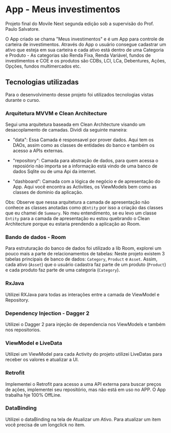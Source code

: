 # App - Meus investimentos

Projeto final do Movile Next segunda edição sob a supervisão do Prof. Paulo Salvatore.

O App criado se chama "Meus investimentos" e é um App para controle de carteira de investimentos. Através do App o usuário consegue cadastrar um ativo que esteja em sua carteira e cada ativo está dentro de uma Categoria e Produto - As categorias são Renda Fixa, Renda Variável, fundos de investimentos e COE e os produtos são CDBs, LCI, LCa, Debentures, Ações, Opções, fundos multimercados etc.


## Tecnologias utilizadas

Para o desenvolvimento desse projeto foi utilizados tecnologias vistas durante o curso. 


### Arquitetura MVVM e Clean Architecture

Segui uma arquitetura baseada em Clean Architecture visando um desacoplamento de camadas. Dividi da seguinte maneira: 

* "data": Essa Camada é responsavel por prover dados. Aqui tem os DAOs, assim como as classes de entidades do banco e também os acesso a APIs externas.

* "repository": Camada para abstração de dados, para quem acessa o reposiório não importa se a informação está vindo de uma banco de dados Sqlite ou de uma Api da internet.

* "dashboard": Camada com a lógica de negócio e de apresentação do App. Aqui você encontra as Activities, os ViewModels bem como as classes de dominio da aplicação.


Obs: Observe que nessa arquitetura a camada de apresentação não conhece as classes anotadas como `@Entity` por isso a criação das classes que eu chamei de `Summary`. No meu entendimento, se eu levo um classe `Entity` para a camada de apresentação eu estou quebrando o Clean Architecture porque eu estaria prendendo a aplicação ao Room. 

### Bando de dados - Room 

Para estruturação do banco de dados foi utilizado a lib Room, explorei um pouco mais a parte de relacionamentos de tabelas: Neste projeto existem 3 tabelas principais de banco de dados: `Category`, `Product` e `Asset`. Assim, cada ativo (`Asset`) que o usuário cadastra faz parte de um produto (`Product`) e cada produto faz parte de uma categoria (`Category`).


### RxJava 

Utilizei RXJava para todas as interações entre a camada de ViewModel e Repository.


### Dependency Injection - Dagger 2

Utilizei o Dagger 2 para injeção de dependencia nos ViewModels e também nos repositorios.


### ViewModel e LiveData

Utilizei um ViewModel para cada Activity do projeto utilizei LiveDatas para receber os valores e atualizar a UI.


### Retrofit 

Implementei o Retrofit para acesso a uma API externa para buscar preços de ações, implementei seu repositório, mas não está em uso no APP. O App trabalha hje 100% OffLine. 


### DataBinding

Utilizei o dataBinding na tela de Atualizar um Ativo. Para atualizar um item você precisa de um longclick no item.
    
